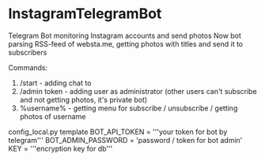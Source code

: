 # InstagramTelegramBot
Telegram Bot monitoring Instagram accounts and send photos
Now bot parsing RSS-feed of websta.me, getting photos with titles and send it to subscribers

Commands:
1. /start - adding chat to 
2. /admin token - adding user as administrator (other users can't subscribe and not getting photos, it's private bot)
3. %username% - getting menu for subscribe / unsubscribe / getting photos of username

config_local.py template
BOT_API_TOKEN = '''your token for bot by telegram'''
BOT_ADMIN_PASSWORD = 'password / token for bot admin'
KEY = '''encryption key for db'''
